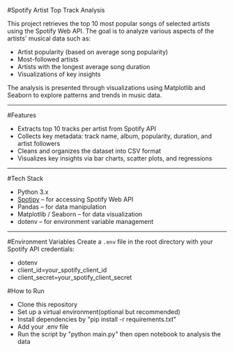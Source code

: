 #Spotify Artist Top Track Analysis

This project retrieves the top 10 most popular songs of selected artists using the Spotify Web API. The goal is to analyze various aspects of the artists' musical data such as:

- Artist popularity (based on average song popularity)
- Most-followed artists
- Artists with the longest average song duration
- Visualizations of key insights

The analysis is presented through visualizations using Matplotlib and Seaborn to explore patterns and trends in music data.

---

#Features

- Extracts top 10 tracks per artist from Spotify API
- Collects key metadata: track name, album, popularity, duration, and artist followers
- Cleans and organizes the dataset into CSV format
- Visualizes key insights via bar charts, scatter plots, and regressions

---

#Tech Stack

- Python 3.x
- [Spotipy](https://spotipy.readthedocs.io/) – for accessing Spotify Web API
- Pandas – for data manipulation
- Matplotlib / Seaborn – for data visualization
- dotenv – for environment variable management

---

#Environment Variables
Create a `.env` file in the root directory with your Spotify API credentials:
- dotenv
- client_id=your_spotify_client_id
-  client_secret=your_spotify_client_secret

#How to Run
- Clone this repository
- Set up a virtual environment(optional but recommended)
- Install dependencies by "pip install -r requirements.txt"
- Add your .env file
- Run the script by "python main.py" then open notebook to analysis the data
